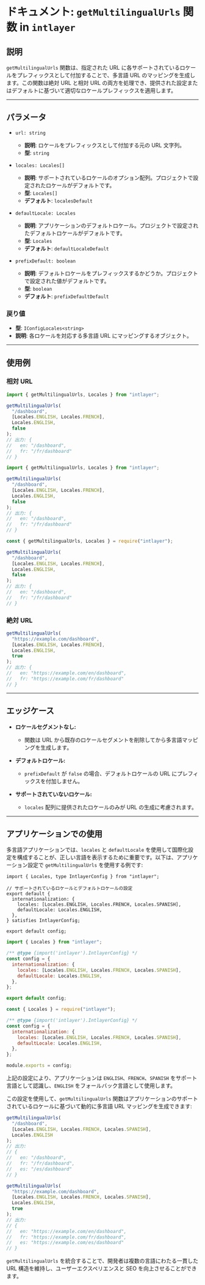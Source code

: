 # ドキュメント: `getMultilingualUrls` 関数 in `intlayer`

## 説明

`getMultilingualUrls` 関数は、指定された URL に各サポートされているロケールをプレフィックスとして付加することで、多言語 URL のマッピングを生成します。この関数は絶対 URL と相対 URL の両方を処理でき、提供された設定またはデフォルトに基づいて適切なロケールプレフィックスを適用します。

---

## パラメータ

- `url: string`

  - **説明**: ロケールをプレフィックスとして付加する元の URL 文字列。
  - **型**: `string`

- `locales: Locales[]`

  - **説明**: サポートされているロケールのオプション配列。プロジェクトで設定されたロケールがデフォルトです。
  - **型**: `Locales[]`
  - **デフォルト**: `localesDefault`

- `defaultLocale: Locales`

  - **説明**: アプリケーションのデフォルトロケール。プロジェクトで設定されたデフォルトロケールがデフォルトです。
  - **型**: `Locales`
  - **デフォルト**: `defaultLocaleDefault`

- `prefixDefault: boolean`
  - **説明**: デフォルトロケールをプレフィックスするかどうか。プロジェクトで設定された値がデフォルトです。
  - **型**: `boolean`
  - **デフォルト**: `prefixDefaultDefault`

### 戻り値

- **型**: `IConfigLocales<string>`
- **説明**: 各ロケールを対応する多言語 URL にマッピングするオブジェクト。

---

## 使用例

### 相対 URL

```typescript codeFormat="typescript"
import { getMultilingualUrls, Locales } from "intlayer";

getMultilingualUrls(
  "/dashboard",
  [Locales.ENGLISH, Locales.FRENCH],
  Locales.ENGLISH,
  false
);
// 出力: {
//   en: "/dashboard",
//   fr: "/fr/dashboard"
// }
```

```javascript codeFormat="esm"
import { getMultilingualUrls, Locales } from "intlayer";

getMultilingualUrls(
  "/dashboard",
  [Locales.ENGLISH, Locales.FRENCH],
  Locales.ENGLISH,
  false
);
// 出力: {
//   en: "/dashboard",
//   fr: "/fr/dashboard"
// }
```

```javascript codeFormat="commonjs"
const { getMultilingualUrls, Locales } = require("intlayer");

getMultilingualUrls(
  "/dashboard",
  [Locales.ENGLISH, Locales.FRENCH],
  Locales.ENGLISH,
  false
);
// 出力: {
//   en: "/dashboard",
//   fr: "/fr/dashboard"
// }
```

### 絶対 URL

```typescript
getMultilingualUrls(
  "https://example.com/dashboard",
  [Locales.ENGLISH, Locales.FRENCH],
  Locales.ENGLISH,
  true
);
// 出力: {
//   en: "https://example.com/en/dashboard",
//   fr: "https://example.com/fr/dashboard"
// }
```

---

## エッジケース

- **ロケールセグメントなし:**

  - 関数は URL から既存のロケールセグメントを削除してから多言語マッピングを生成します。

- **デフォルトロケール:**

  - `prefixDefault` が `false` の場合、デフォルトロケールの URL にプレフィックスを付加しません。

- **サポートされていないロケール:**
  - `locales` 配列に提供されたロケールのみが URL の生成に考慮されます。

---

## アプリケーションでの使用

多言語アプリケーションでは、`locales` と `defaultLocale` を使用して国際化設定を構成することが、正しい言語を表示するために重要です。以下は、アプリケーション設定で `getMultilingualUrls` を使用する例です:

```tsx codeFormat="typescript"
import { Locales, type IntlayerConfig } from "intlayer";

// サポートされているロケールとデフォルトロケールの設定
export default {
  internationalization: {
    locales: [Locales.ENGLISH, Locales.FRENCH, Locales.SPANISH],
    defaultLocale: Locales.ENGLISH,
  },
} satisfies IntlayerConfig;

export default config;
```

```javascript codeFormat="esm"
import { Locales } from "intlayer";

/** @type {import('intlayer').IntlayerConfig} */
const config = {
  internationalization: {
    locales: [Locales.ENGLISH, Locales.FRENCH, Locales.SPANISH],
    defaultLocale: Locales.ENGLISH,
  },
};

export default config;
```

```javascript codeFormat="commonjs"
const { Locales } = require("intlayer");

/** @type {import('intlayer').IntlayerConfig} */
const config = {
  internationalization: {
    locales: [Locales.ENGLISH, Locales.FRENCH, Locales.SPANISH],
    defaultLocale: Locales.ENGLISH,
  },
};

module.exports = config;
```

上記の設定により、アプリケーションは `ENGLISH`、`FRENCH`、`SPANISH` をサポート言語として認識し、`ENGLISH` をフォールバック言語として使用します。

この設定を使用して、`getMultilingualUrls` 関数はアプリケーションのサポートされているロケールに基づいて動的に多言語 URL マッピングを生成できます:

```typescript
getMultilingualUrls(
  "/dashboard",
  [Locales.ENGLISH, Locales.FRENCH, Locales.SPANISH],
  Locales.ENGLISH
);
// 出力:
// {
//   en: "/dashboard",
//   fr: "/fr/dashboard",
//   es: "/es/dashboard"
// }

getMultilingualUrls(
  "https://example.com/dashboard",
  [Locales.ENGLISH, Locales.FRENCH, Locales.SPANISH],
  Locales.ENGLISH,
  true
);
// 出力:
// {
//   en: "https://example.com/en/dashboard",
//   fr: "https://example.com/fr/dashboard",
//   es: "https://example.com/es/dashboard"
// }
```

`getMultilingualUrls` を統合することで、開発者は複数の言語にわたる一貫した URL 構造を維持し、ユーザーエクスペリエンスと SEO を向上させることができます。
